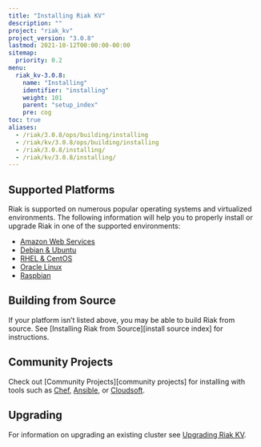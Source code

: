 ```yaml
---
title: "Installing Riak KV"
description: ""
project: "riak_kv"
project_version: "3.0.8"
lastmod: 2021-10-12T00:00:00-00:00
sitemap:
  priority: 0.2
menu:
  riak_kv-3.0.8:
    name: "Installing"
    identifier: "installing"
    weight: 101
    parent: "setup_index"
    pre: cog
toc: true
aliases:
  - /riak/3.0.8/ops/building/installing
  - /riak/kv/3.0.8/ops/building/installing
  - /riak/3.0.8/installing/
  - /riak/kv/3.0.8/installing/
---
```


[install aws]: {{<baseurl>}}riak/kv/3.0.8/setup/installing/amazon-web-services
[install debian & ubuntu]: {{<baseurl>}}riak/kv/3.0.8/setup/installing/debian-ubuntu
[install raspbian]: {{<baseurl>}}riak/kv/3.0.8/setup/installing/debian-ubuntu/#raspbian-bullseye
[install oracle linux]: {{<baseurl>}}riak/kv/3.0.8/setup/installing/oracle-linux
[install rhel & centos]: {{<baseurl>}}riak/kv/3.0.8/setup/installing/rhel-centos
[upgrade index]: {{<baseurl>}}riak/kv/3.0.8/setup/upgrading

## Supported Platforms

Riak is supported on numerous popular operating systems and virtualized
environments. The following information will help you to
properly install or upgrade Riak in one of the supported environments:

  * [Amazon Web Services][install aws]
  * [Debian & Ubuntu][install debian & ubuntu]
  * [RHEL & CentOS][install rhel & centos]
  * [Oracle Linux][install oracle linux]
  * [Raspbian][install raspbian]

## Building from Source

If your platform isn’t listed above, you may be able to build Riak from source. See [Installing Riak from Source][install source index] for instructions.

## Community Projects

Check out [Community Projects][community projects] for installing with tools such as [Chef](https://www.chef.io/chef/), [Ansible](http://www.ansible.com/), or [Cloudsoft](http://www.cloudsoftcorp.com/).

## Upgrading

For information on upgrading an existing cluster see [Upgrading Riak KV][upgrade index].

